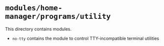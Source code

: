 # `modules/home-manager/programs/utility`
This directory contains modules.
- `no-tty` contains the module to control TTY-incompatible terminal utilities
